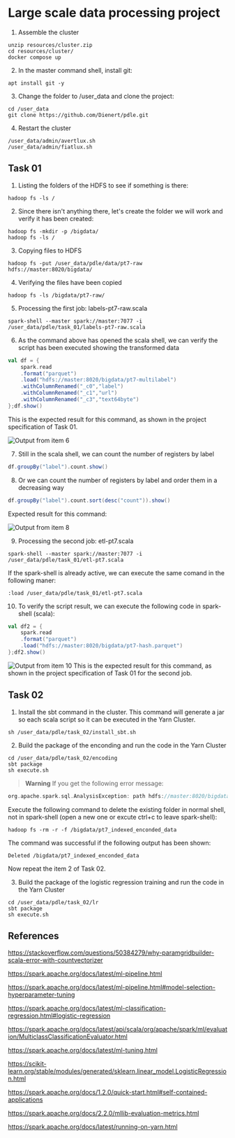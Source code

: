 # Large scale data processing project

1. Assemble the cluster
```
unzip resources/cluster.zip
cd resources/cluster/
docker compose up
```

2. In the master command shell, install git:
```
apt install git -y
```
3. Change the folder to /user_data and clone the project:
```
cd /user_data
git clone https://github.com/Dienert/pdle.git
```

4. Restart the cluster
```
/user_data/admin/avertlux.sh
/user_data/admin/fiatlux.sh
```

<!-- spark-shell
// scala version
util.Properties.versionMsg
// spark version
sc.version  -->

## Task 01

1. Listing the folders of the HDFS to see if something is there:
```
hadoop fs -ls /
```

2. Since there isn't anything there, let's create the folder we will work and verify it has been created:
```
hadoop fs -mkdir -p /bigdata/
hadoop fs -ls /
```

3. Copying files to HDFS
```
hadoop fs -put /user_data/pdle/data/pt7-raw hdfs://master:8020/bigdata/
```

4. Verifying the files have been copied
```
hadoop fs -ls /bigdata/pt7-raw/
```

5. Processing the first job: labels-pt7-raw.scala
```
spark-shell --master spark://master:7077 -i /user_data/pdle/task_01/labels-pt7-raw.scala
```

6. As the command above has opened the scala shell, we can verify the script has been executed showing the transformed data
```scala
val df = { 
	spark.read
	.format("parquet")
	.load("hdfs://master:8020/bigdata/pt7-multilabel")
	.withColumnRenamed("_c0","label")
	.withColumnRenamed("_c1","url")
	.withColumnRenamed("_c3","text64byte")
};df.show()
```

This is the expected result for this command, as shown in the project specification of Task 01.

<img src="images/output_01.png" alt="Output from item 6"/>


<!-- // sem truncar
//df.show(false) 

// Limpando todas as variáveis do spark-shell
:reset -->

7. Still in the scala shell, we can count the number of registers by label
```scala
df.groupBy("label").count.show()
```

8. Or we can count the number of registers by label and order them in a decreasing way
```scala
df.groupBy("label").count.sort(desc("count")).show()
```
Expected result for this command:

<img src="images/output_02.png" alt="Output from item 8"/>


9. Processing the second job: etl-pt7.scala
```
spark-shell --master spark://master:7077 -i /user_data/pdle/task_01/etl-pt7.scala
```

If the spark-shell is already active, we can execute the same comand in the following maner:
```
:load /user_data/pdle/task_01/etl-pt7.scala
```

10. To verify the script result, we can execute the following code in spark-shell (scala):
```scala
val df2 = { 
	spark.read
	.format("parquet")
	.load("hdfs://master:8020/bigdata/pt7-hash.parquet")
};df2.show()
```

<img src="images/output_03.png" alt="Output from item 10"/>
This is the expected result for this command, as shown in the project specification of Task 01 for the second job.

<br />

## Task 02

1. Install the sbt command in the cluster. This command will generate a jar so each scala script so it can be executed in the Yarn Cluster.
```
sh /user_data/pdle/task_02/install_sbt.sh
```

2. Build the package of the enconding and run the code in the Yarn Cluster
```
cd /user_data/pdle/task_02/encoding
sbt package
sh execute.sh
```

> **Warning**
> If you get the following error message:

```scala
org.apache.spark.sql.AnalysisException: path hdfs://master:8020/bigdata/pt7_indexed_enconded_data already exists.
```

Execute the following command to delete the existing folder in normal shell, not in spark-shell (open a new one or excute ctrl+c to leave spark-shell):
```
hadoop fs -rm -r -f /bigdata/pt7_indexed_enconded_data
```

The command was successful if the following output has been shown:
```
Deleted /bigdata/pt7_indexed_enconded_data
```

Now repeat the item 2 of Task 02.

3. Build the package of the logistic regression training and run the code in the Yarn Cluster
```
cd /user_data/pdle/task_02/lr
sbt package
sh execute.sh
```
## References

https://stackoverflow.com/questions/50384279/why-paramgridbuilder-scala-error-with-countvectorizer

https://spark.apache.org/docs/latest/ml-pipeline.html

https://spark.apache.org/docs/latest/ml-pipeline.html#model-selection-hyperparameter-tuning

https://spark.apache.org/docs/latest/ml-classification-regression.html#logistic-regression

https://spark.apache.org/docs/latest/api/scala/org/apache/spark/ml/evaluation/MulticlassClassificationEvaluator.html

https://spark.apache.org/docs/latest/ml-tuning.html

https://scikit-learn.org/stable/modules/generated/sklearn.linear_model.LogisticRegression.html

https://spark.apache.org/docs/1.2.0/quick-start.html#self-contained-applications

https://spark.apache.org/docs/2.2.0/mllib-evaluation-metrics.html

https://spark.apache.org/docs/latest/running-on-yarn.html